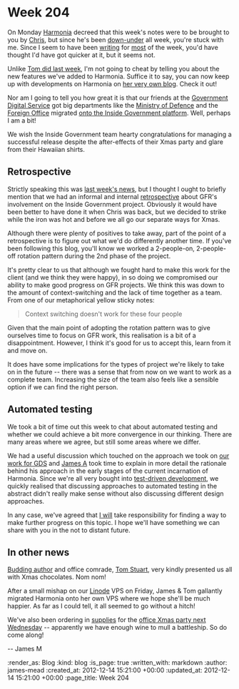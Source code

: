 Week 204
========

On Monday [Harmonia][] decreed that this week's notes were to be brought to you by [Chris][], but since he's been [down-under][] all week, you're stuck with me. Since I seem to have been [writing][using-harmonia-with-freeagent] for [most][stronger-teams-through-chaos] of the week, you'd have thought I'd have got quicker at it, but it seems not.

Unlike [Tom did last week][week-203], I'm not going to cheat by telling you about the new features we've added to Harmonia. Suffice it to say, you can now keep up with developments on Harmonia on [her very own blog][harmonia-blog]. Check it out!

Nor am I going to tell you how great it is that our friends at the [Government Digital Service][GDS] got big departments like the [Ministry of Defence][] and the [Foreign Office][] migrated [onto the Inside Government platform][11-more-organisations-join-gov-uk]. Well, perhaps I am a bit!

We wish the Inside Government team hearty congratulations for managing a successful release despite the after-effects of their Xmas party and glare from their Hawaiian shirts.

## Retrospective

Strictly speaking this was [last week's news][week-203], but I thought I ought to briefly mention that we had an informal and internal [retrospective][] about GFR's involvement on the Inside Government project. Obviously it would have been better to have done it when Chris was back, but we decided to strike while the iron was hot and before we all go our separate ways for Xmas.

Although there were plenty of positives to take away, part of the point of a retrospective is to figure out what we'd do differently another time. If you've been following this blog, you'll know we worked a 2-people-on, 2-people-off rotation pattern during the 2nd phase of the project.

It's pretty clear to us that although we fought hard to make this work for the client (and we think they were happy), in so doing we compromised our ability to make good progress on GFR projects. We think this was down to the amount of context-switching and the lack of time together as a team. From one of our metaphorical yellow sticky notes:

> Context switching doesn't work for these four people

Given that the main point of adopting the rotation pattern was to give ourselves time to focus on GFR work, this realisation is a bit of a disappointment. However, I think it's good for us to accept this, learn from it and move on.

It does have some implications for the types of project we're likely to take on in the future -- there was a sense that from now on we want to work as a complete team. Increasing the size of the team also feels like a sensible option if we can find the right person.

## Automated testing

We took a bit of time out this week to chat about automated testing and whether we could achieve a bit more convergence in our thinking. There are many areas where we agree, but still some areas where we differ.

We had a useful discussion which touched on the approach we took on [our work for GDS][whitehall-tests] and [James A][] took time to explain in more detail the rationale behind his approach in the early stages of the current incarnation of Harmonia. Since we're all very bought into [test-driven development][TDD], we quickly realised that discussing approaches to automated testing in the abstract didn't really make sense without also discussing different design approaches.

In any case, we've agreed that [I will][James M] take responsibility for finding a way to make further progress on this topic. I hope we'll have something we can share with you in the not to distant future.

## In other news

[Budding author][computation-book] and office comrade, [Tom Stuart][], very kindly presented us all with Xmas chocolates. Nom nom!

After a small mishap on our [Linode][] VPS on Friday, James & Tom gallantly migrated Harmonia onto her own VPS where we hope she'll be much happier. As far as I could tell, it all seemed to go without a hitch!

We've also been ordering in [supplies][ocado] for the [office Xmas party next Wednesday][office-xmas-party] -- apparently we have enough wine to mull a battleship. So do come along!

-- James M

[Harmonia]: https://harmonia.io
[Chris]: /chris-roos
[down-under]: https://maps.google.co.uk/maps?q=australia
[using-harmonia-with-freeagent]: http://harmonia.io/blog/using-harmonia-with-freeagent
[stronger-teams-through-chaos]: http://harmonia.io/blog/stronger-teams-through-chaos
[Tom]: /tom-ward
[week-203]: /week-203
[GDS]: http://digital.cabinetoffice.gov.uk/
[Ministry of Defence]: https://www.gov.uk/mod
[Foreign Office]: https://www.gov.uk/fco
[11-more-organisations-join-gov-uk]: http://digital.cabinetoffice.gov.uk/2012/12/13/11-more-organisations-join-gov-uk/
[harmonia-blog]: https://harmonia.io/blog
[James M]: /james-mead
[whitehall-tests]: https://github.com/alphagov/whitehall/tree/master/test
[James A]: /james-adam
[TDD]: http://c2.com/cgi/wiki?TestDrivenDevelopment
[GFR]: /
[retrospective]: http://en.wikipedia.org/wiki/Retrospective
[Linode]: http://www.linode.com/
[office-xmas-party]: http://lanyrd.com/2012/go-free-range-christmas-mullfest/
[ocado]: http://www.ocado.com/
[computation-book]: http://experthuman.com/computation-book
[Tom Stuart]: https://twitter.com/tomstuart

:render_as: Blog
:kind: blog
:is_page: true
:written_with: markdown
:author: james-mead
:created_at: 2012-12-14 15:21:00 +00:00
:updated_at: 2012-12-14 15:21:00 +00:00
:page_title: Week 204
